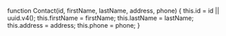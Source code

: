 function Contact(id, firstName, lastName, address, phone) {
    this.id = id || uuid.v4();
    this.firstName = firstName;
    this.lastName = lastName;
    this.address = address;
    this.phone = phone;
}